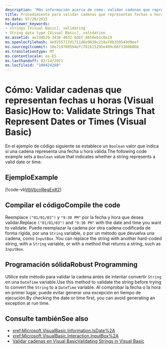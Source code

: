 ```yaml
---
description: 'Más información acerca de cómo: validar cadenas que representan fechas u horas (Visual Basic)'
title: Procedimiento para validar cadenas que representan fechas u horas
ms.date: 07/20/2015
helpviewer_keywords:
- strings [Visual Basic], validating
- String data type [Visual Basic], validation
ms.assetid: ae7d4b29-3436-4032-bdbf-4650eb1c8e19
ms.openlocfilehash: 4e9255717d1711d8e9839c218a78b359549d9eef
ms.sourcegitcommit: 10e719780594efc781b15295e499c66f316068b8
ms.translationtype: MT
ms.contentlocale: es-ES
ms.lasthandoff: 02/14/2021
ms.locfileid: "100424260"
---
```

# <a name="how-to-validate-strings-that-represent-dates-or-times-visual-basic"></a><span data-ttu-id="f2bdc-103">Cómo: Validar cadenas que representan fechas u horas (Visual Basic)</span><span class="sxs-lookup"><span data-stu-id="f2bdc-103">How to: Validate Strings That Represent Dates or Times (Visual Basic)</span></span>

<span data-ttu-id="f2bdc-104">En el ejemplo de código siguiente se establece un `Boolean` valor que indica si una cadena representa una fecha u hora válida.</span><span class="sxs-lookup"><span data-stu-id="f2bdc-104">The following code example sets a `Boolean` value that indicates whether a string represents a valid date or time.</span></span>  
  
## <a name="example"></a><span data-ttu-id="f2bdc-105">Ejemplo</span><span class="sxs-lookup"><span data-stu-id="f2bdc-105">Example</span></span>  

 [!code-vb[VbVbcnRegEx#2](~/samples/snippets/visualbasic/VS_Snippets_VBCSharp/VbVbcnRegEx/VB/Class1.vb#2)]  
  
## <a name="compile-the-code"></a><span data-ttu-id="f2bdc-106">Compilar el código</span><span class="sxs-lookup"><span data-stu-id="f2bdc-106">Compile the code</span></span>  

 <span data-ttu-id="f2bdc-107">Reemplace `("01/01/03")` y `"9:30 PM"` por la fecha y hora que desea validar.</span><span class="sxs-lookup"><span data-stu-id="f2bdc-107">Replace `("01/01/03")` and `"9:30 PM"` with the date and time you want to validate.</span></span> <span data-ttu-id="f2bdc-108">Puede reemplazar la cadena por otra cadena codificada de forma rígida, por una `String` variable, o por un método que devuelva una cadena, como `InputBox` .</span><span class="sxs-lookup"><span data-stu-id="f2bdc-108">You can replace the string with another hard-coded string, with a `String` variable, or with a method that returns a string, such as `InputBox`.</span></span>  
  
## <a name="robust-programming"></a><span data-ttu-id="f2bdc-109">Programación sólida</span><span class="sxs-lookup"><span data-stu-id="f2bdc-109">Robust Programming</span></span>  

 <span data-ttu-id="f2bdc-110">Utilice este método para validar la cadena antes de intentar convertir `String` en una `DateTime` variable.</span><span class="sxs-lookup"><span data-stu-id="f2bdc-110">Use this method to validate the string before trying to convert the `String` to a `DateTime` variable.</span></span> <span data-ttu-id="f2bdc-111">Al comprobar la fecha o la hora en primer lugar, puede evitar generar una excepción en tiempo de ejecución.</span><span class="sxs-lookup"><span data-stu-id="f2bdc-111">By checking the date or time first, you can avoid generating an exception at run time.</span></span>  
  
## <a name="see-also"></a><span data-ttu-id="f2bdc-112">Consulte también</span><span class="sxs-lookup"><span data-stu-id="f2bdc-112">See also</span></span>

- <xref:Microsoft.VisualBasic.Information.IsDate%2A>
- <xref:Microsoft.VisualBasic.Interaction.InputBox%2A>
- [<span data-ttu-id="f2bdc-113">Validar cadenas en Visual Basic</span><span class="sxs-lookup"><span data-stu-id="f2bdc-113">Validating Strings in Visual Basic</span></span>](validating-strings.md)
